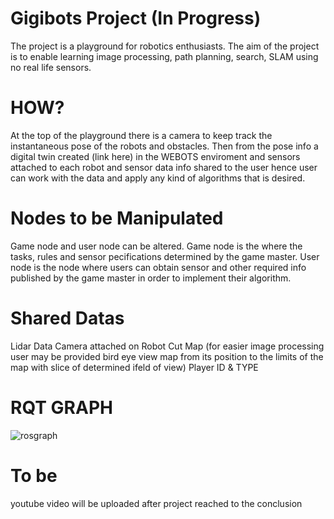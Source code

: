 # Gigibots Project (In Progress)
The project is a playground for robotics enthusiasts. The aim of the project is to enable learning image processing, path planning, search, SLAM using no real life sensors.

# HOW?
At the top of the playground there is a camera to keep track the instantaneous pose of the robots and obstacles. Then from the pose info a digital twin created (link here) in the WEBOTS enviroment and sensors attached to each robot and sensor data info shared to the user hence user can work with the data and apply any kind of algorithms that is desired.

# Nodes to be Manipulated
Game node and user node can be altered. Game node is the where the tasks, rules and sensor pecifications determined by the game master. User node is the node where users can obtain sensor and other required info published by the game master in order to implement their algorithm.

# Shared Datas
Lidar Data
Camera attached on Robot
Cut Map 
(for easier image processing user may be provided bird eye view map from its position to the limits of the map with slice of determined ifeld of view)
Player ID & TYPE

# RQT GRAPH
![rosgraph](https://user-images.githubusercontent.com/68663676/183301031-0190196c-4d51-473f-9b7a-0c2cfcfb0284.jpg)

# To be
youtube video will be uploaded after project reached to the conclusion

